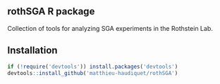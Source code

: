 rothSGA R package
-----------------

Collection of tools for analyzing SGA experiments in the Rothstein Lab.

Installation
------------

``` r
if (!require('devtools')) install.packages('devtools')
devtools::install_github('matthieu-haudiquet/rothSGA')
```

